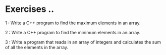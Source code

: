 # Exercises ..

1 : Write a C++ program to find the maximum elements in an array.

2 : Write a C++ program to find the minimum elements in an array.

3 : Write a program that reads in an array of integers and calculates the sum of all the elements in the array.